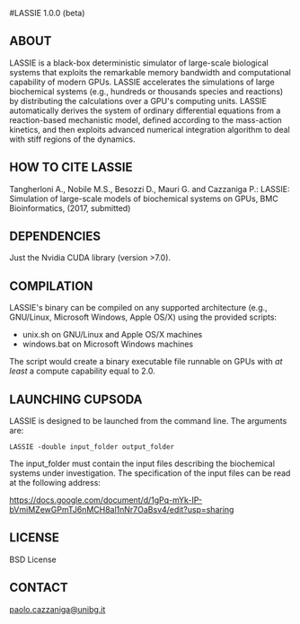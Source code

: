 #LASSIE 1.0.0 (beta)

## ABOUT

LASSIE is a black-box deterministic simulator of large-scale biological systems that exploits the remarkable memory bandwidth and computational capability of modern GPUs. 
LASSIE accelerates the simulations of large biochemical systems (e.g., hundreds or thousands species and reactions) by distributing the calculations over a GPU's computing units.
LASSIE automatically derives the system of ordinary differential equations from a reaction-based mechanistic model, defined according to the mass-action kinetics, and then exploits advanced numerical integration algorithm to deal with stiff regions of the dynamics.

## HOW TO CITE LASSIE

Tangherloni A., Nobile M.S., Besozzi D., Mauri G. and Cazzaniga P.: LASSIE: Simulation of large-scale models of biochemical systems on GPUs, BMC Bioinformatics, (2017, submitted)


## DEPENDENCIES

Just the Nvidia CUDA library (version >7.0).


##  COMPILATION

LASSIE's binary can be compiled on any supported architecture (e.g., GNU/Linux, Microsoft Windows, Apple OS/X) using the provided scripts:
- unix.sh on GNU/Linux and Apple OS/X machines
- windows.bat on Microsoft Windows machines

The script would create a binary executable file runnable on GPUs with _at least_ a compute capability equal to 2.0. 


## LAUNCHING CUPSODA

LASSIE is designed to be launched from the command line. The arguments are: 

`LASSIE -double input_folder output_folder`

The input_folder must contain the input files describing the biochemical systems under investigation. The specification of the input files can be read at the following address:

https://docs.google.com/document/d/1gPq-mYk-IP-bVmiMZewGPmTJ6nMCH8al1nNr7OaBsv4/edit?usp=sharing

## LICENSE

BSD License


## CONTACT 

paolo.cazzaniga@unibg.it
